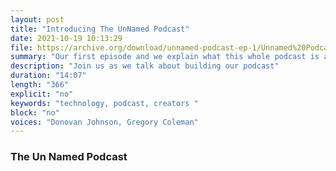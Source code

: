 ```yaml
---
layout: post
title: "Introducing The UnNamed Podcast"
date: 2021-10-19 10:13:29
file: https://archive.org/download/unnamed-podcast-ep-1/Unnamed%20Podcast%20Ep1.mp3
summary: "Our first episode and we explain what this whole podcast is about."
description: "Join us as we talk about building our podcast"
duration: "14:07" 
length: "366"
explicit: "no" 
keywords: "technology, podcast, creators "
block: "no" 
voices: "Donovan Johnson, Gregory Coleman"
---
```


### The Un Named Podcast

